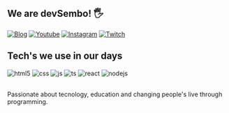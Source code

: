 ## We are devSembo! 🖐️

[![Blog](https://img.shields.io/website?label=devsembo&style=for-the-badge&url=https://devsembo.com/)](https://devsembo.com)
[![Youtube](https://img.shields.io/badge/YouTube-FF0000?style=for-the-badge&logo=youtube&logoColor=white)](https://youtube.com/c/devsembo)
[![Instagram](https://img.shields.io/badge/Instagram-E4405F?style=for-the-badge&logo=instagram&logoColor=white)](https://instagram.com/devsembo)
[![Twitch](https://img.shields.io/badge/Twitch-9146FF?style=for-the-badge&logo=twitch&logoColor=white)](https://twitch.tv/fragabr)

## Tech's we use in our days

<div style="display: inline_block">
  <img align="center" alt="html5" src="https://img.shields.io/badge/HTML5-E34F26?style=for-the-badge&logo=html5&logoColor=white" />
  <img align="center" alt="css" src="https://img.shields.io/badge/CSS3-1572B6?style=for-the-badge&logo=css3&logoColor=white" />
  <img align="center" alt="js" src="https://img.shields.io/badge/JavaScript-F7DF1E?style=for-the-badge&logo=javascript&logoColor=black" />
  <img align="center" alt="ts" src="https://img.shields.io/badge/TypeScript-007ACC?style=for-the-badge&logo=typescript&logoColor=white" />
  <img align="center" alt="react" src="https://img.shields.io/badge/React-20232A?style=for-the-badge&logo=react&logoColor=61DAFB" />
  <img align="center" alt="nodejs" src="https://img.shields.io/badge/Node.js-43853D?style=for-the-badge&logo=node.js&logoColor=white" />
</div><br/>

Passionate about tecnology, education and changing people's live through programming.
